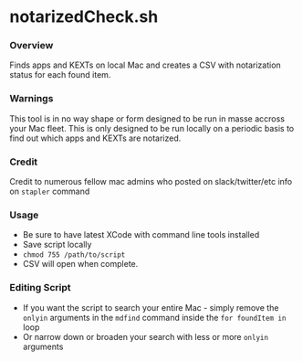 # notarizedCheck.sh

### Overview
Finds apps and KEXTs on local Mac and creates a CSV with notarization status for each found item.  

### Warnings
This tool is in no way shape or form designed to be run in masse accross your Mac fleet.  This is only designed to be run locally on a periodic basis to find out which apps and KEXTs are notarized.

### Credit
Credit to numerous fellow mac admins who posted on slack/twitter/etc info on `stapler` command 

### Usage
- Be sure to have latest XCode with command line tools installed  
- Save script locally  
- `chmod 755 /path/to/script`
- CSV will open when complete.

### Editing Script  
- If you want the script to search your entire Mac - simply remove the `onlyin` arguments in the `mdfind` command inside the `for foundItem in` loop  
- Or narrow down or broaden your search with less or more `onlyin` arguments
